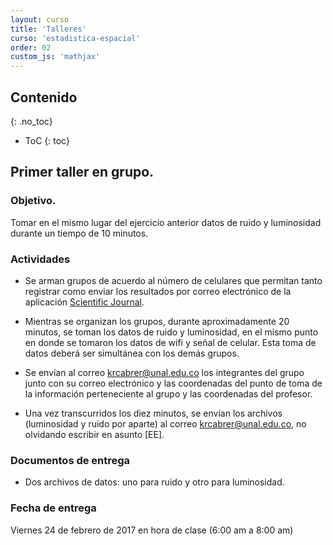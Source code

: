 ```yaml
---
layout: curso
title: 'Talleres'
curso: 'estadistica-espacial'
order: 02
custom_js: 'mathjax'
---
```



## Contenido
{: .no_toc}

* ToC
{: toc}


## Primer taller en grupo.

### Objetivo.

Tomar en el mismo lugar del ejercicio anterior datos
de ruido y luminosidad durante un tiempo de 10 minutos.

### Actividades

- Se arman grupos de acuerdo al número de celulares que permitan
  tanto registrar como enviar los resultados por correo electrónico
  de la aplicación [Scientific Journal](https://play.google.com/store/apps/details?id=com.google.android.apps.forscience.whistlepunk&hl=es).

- Mientras se organizan los grupos, durante aproximadamente
  20 minutos, se toman los datos de ruido y luminosidad, en el
  mismo punto en donde se tomaron los datos de wifi y señal de celular.
  Esta toma de datos deberá ser simultánea con los demás grupos.

-  Se envían al correo krcabrer@unal.edu.co los integrantes del grupo
     junto con su correo electrónico y las coordenadas del punto de
     toma de la información perteneciente al grupo y las coordenadas
     del profesor.

- Una vez transcurridos los diez minutos, se envían los archivos  
  (luminosidad y ruido por aparte) al correo krcabrer@unal.edu.co,
  no olvidando escribir en asunto [EE].

### Documentos de entrega
- Dos archivos de datos: uno para ruido y otro para
  luminosidad.

### Fecha de entrega

  Viernes 24 de febrero de 2017 en hora de clase (6:00 am a 8:00 am)
